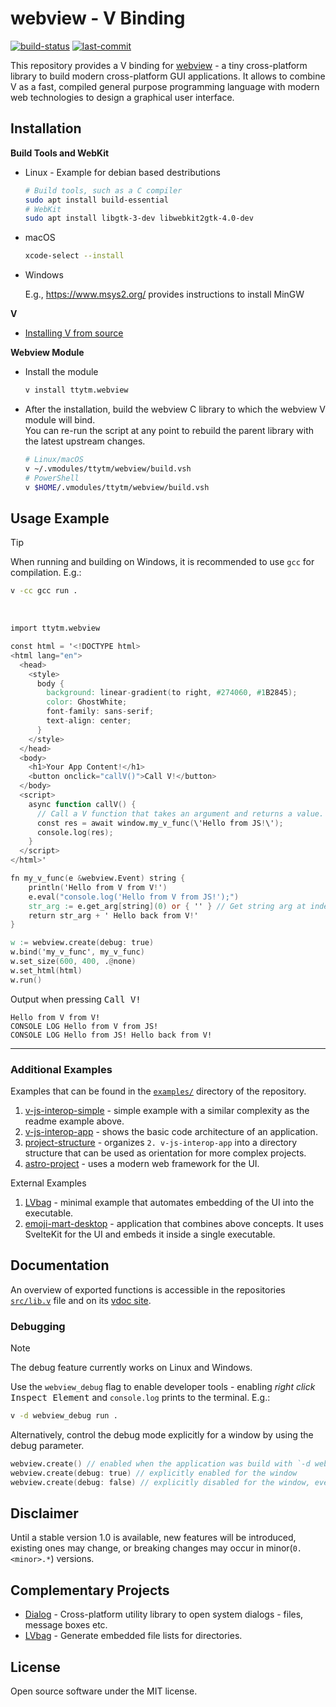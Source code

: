 # webview - V Binding

[![build-status](https://img.shields.io/github/actions/workflow/status/ttytm/webview/ci.yml?branch=main&style=flat-rounded)](https://github.com/ttytm/webview/actions/workflows/ci.yml?query=branch%3Amain)
[![last-commit](https://img.shields.io/github/last-commit/ttytm/webview?style=flat-rounded)](https://github.com/ttytm/webview)

This repository provides a V binding for [webview](https://github.com/webview/webview) - a tiny cross-platform library
to build modern cross-platform GUI applications. It allows to combine V as a fast, compiled general
purpose programming language with modern web technologies to design a graphical user interface.

## Installation

**Build Tools and WebKit**

- Linux - Example for debian based destributions

  ```sh
  # Build tools, such as a C compiler
  sudo apt install build-essential
  # WebKit
  sudo apt install libgtk-3-dev libwebkit2gtk-4.0-dev
  ```

- macOS

  ```sh
  xcode-select --install
  ```

- Windows

  E.g., https://www.msys2.org/ provides instructions to install MinGW

**V**

- [Installing V from source](https://github.com/vlang/v#installing-v-from-source)

**Webview Module**

- Install the module

  ```sh
  v install ttytm.webview
  ```

- After the installation, build the webview C library to which the webview V module will bind.\
  You can re-run the script at any point to rebuild the parent library with the latest upstream
  changes.

  ```sh
  # Linux/macOS
  v ~/.vmodules/ttytm/webview/build.vsh
  # PowerShell
  v $HOME/.vmodules/ttytm/webview/build.vsh
  ```

## Usage Example

> [!TIP]
> When running and building on Windows, it is recommended to use `gcc` for compilation. E.g.:
>
> ```sh
> v -cc gcc run .
> ```

<br>

```v ignore
import ttytm.webview

const html = '<!DOCTYPE html>
<html lang="en">
  <head>
    <style>
      body {
        background: linear-gradient(to right, #274060, #1B2845);
        color: GhostWhite;
        font-family: sans-serif;
        text-align: center;
      }
    </style>
  </head>
  <body>
    <h1>Your App Content!</h1>
    <button onclick="callV()">Call V!</button>
  </body>
  <script>
    async function callV() {
      // Call a V function that takes an argument and returns a value.
      const res = await window.my_v_func(\'Hello from JS!\');
      console.log(res);
    }
  </script>
</html>'

fn my_v_func(e &webview.Event) string {
	println('Hello from V from V!')
	e.eval("console.log('Hello from V from JS!');")
	str_arg := e.get_arg[string](0) or { '' } // Get string arg at index `0`
	return str_arg + ' Hello back from V!'
}

w := webview.create(debug: true)
w.bind('my_v_func', my_v_func)
w.set_size(600, 400, .@none)
w.set_html(html)
w.run()
```

Output when pressing <kbd>Call V!</kdb>

```
Hello from V from V!
CONSOLE LOG Hello from V from JS!
CONSOLE LOG Hello from JS! Hello back from V!
```

---

### Additional Examples

Examples that can be found in the [`examples/`](https://github.com/ttytm/webview/tree/master/examples) directory of the repository.

1. [v-js-interop-simple](https://github.com/ttytm/webview/tree/main/examples/v-js-interop-simple) - simple example with a similar complexity as the readme example above.
2. [v-js-interop-app](https://github.com/ttytm/webview/tree/main/examples/v-js-interop-app) - shows the basic code architecture of an application.
3. [project-structure](https://github.com/ttytm/webview/tree/main/examples/project-structure) - organizes `2. v-js-interop-app` into a directory structure that can be used as orientation for more complex projects.
4. [astro-project](https://github.com/ttytm/webview/tree/main/examples/astro-project) - uses a modern web framework for the UI.

External Examples

1. [LVbag](https://github.com/ttytm/LVbag/blob/main/examples/gui_project) - minimal example that automates embedding of the UI into the executable.
2. [emoji-mart-desktop](https://github.com/ttytm/emoji-mart-desktop) - application that combines above concepts. It uses SvelteKit for the UI and embeds it inside a single executable.

## Documentation

An overview of exported functions is accessible in the repositories [`src/lib.v`](https://github.com/ttytm/webview/blob/master/src/lib.v)
file and on its [vdoc site](https://ttytm.github.io/webview/webview.html).

### Debugging

> [!NOTE]
> The debug feature currently works on Linux and Windows.

Use the `webview_debug` flag to enable developer tools -
enabling _right click_ <kbd>Inspect Element</kbd> and `console.log` prints to the terminal. E.g.:

```sh
v -d webview_debug run .
```

Alternatively, control the debug mode explicitly for a window by using the debug parameter.

```v ignore
webview.create() // enabled when the application was build with `-d webview_debug`
webview.create(debug: true) // explicitly enabled for the window
webview.create(debug: false) // explicitly disabled for the window, even when built with `-d webview_debug`
```

## Disclaimer

Until a stable version 1.0 is available, new features will be introduced, existing ones may change,
or breaking changes may occur in minor(`0.<minor>.*`) versions.

## Complementary Projects

- [Dialog](https://github.com/ttytm/dialog) - Cross-platform utility library to open system dialogs - files, message boxes etc.
- [LVbag](https://github.com/ttytm/LVbag) - Generate embedded file lists for directories.

## License

Open source software under the MIT license.
